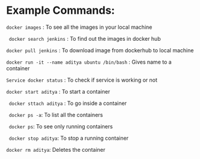 # Example Commands:

```docker images``` : To see all the images in your local machine

``` docker search jenkins``` : To find out the images in docker hub

```docker pull jenkins``` : To download image from dockerhub to local machine

```docker run -it --name aditya ubuntu /bin/bash``` : Gives name to a container

```Service docker status``` : To check if service is working or not

```docker start aditya``` : To start a container

``` docker sttach aditya``` : To go inside a container

``` docker ps -a```: To list all the containers

``` docker ps```: To see only running containers

``` docker stop aditya```: To stop a running container

```docker rm aditya```: Deletes the container